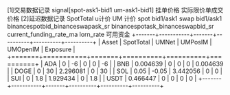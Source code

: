 
[1]交易数据记录
signal[spot-ask1-bid1 um-ask1-bid1] 挂单价格 实际限价单成交价格
[2]延迟数据记录
SpotTotal u计价
UM 计价
spot bid1/ask1
swap bid1/ask1
binancespotbid_binanceswapask_sr
binancespotask_binanceswapbid_sr
current_funding_rate_ma
lorn_rate
可用资金
+-------+-----------+-------+----------+----------+----------+
| Asset | SpotTotal | UMNet | UMPosIM  | UMOpenIM | Exposure |
+=======+===========+=======+==========+==========+==========+
| ADA   | 0         | -6    | 0        | 0        | -6       |
| BNB   | 0.004639  | 0     | 0        | 0        | 0.004639 |
| DOGE  | 0         | 30    | 2.296081 | 0        | 30       |
| SOL   | 0.05      | -0.05 | 3.442056 | 0        | 0        |
| SUI   | 0         | 1.8   | 1.929434 | 0        | 1.8      |
| USDT  | 0.466447  | 0     | 0        | 0        | 0        |
+-------+-----------+-------+----------+----------+----------+


